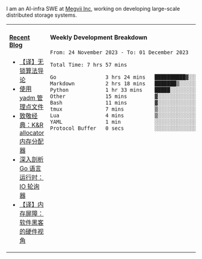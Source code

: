 I am an AI-infra SWE at [Megvii Inc](https://en.megvii.com/), working on developing large-scale distributed storage systems.

<table width="960px">
<tr>
<td valign="top" width="50%">

#### <a href="https://www.kongjun18.me" target="_blank">Recent Blog</a>

<!-- BLOG-POST-LIST:START -->
- [【译】无锁算法导论](https://kongjun18.github.io/posts/2023/07/14/)
- [使用 yadm 管理点文件](https://kongjun18.github.io/posts/2023/04/07/)
- [致敬经典：K&amp;R allocator 内存分配器](https://kongjun18.github.io/posts/2022/12/12/)
- [深入剖析 Go 语言运行时：IO 轮询器](https://kongjun18.github.io/posts/2022/11/21/)
- [【译】内存屏障：软件黑客的硬件视角](https://kongjun18.github.io/posts/2022/11/03/)
<!-- BLOG-POST-LIST:END -->

</td>
<td valign="top" width="50%">

#### Weekly Development Breakdown

<!--START_SECTION:waka-->

```txt
From: 24 November 2023 - To: 01 December 2023

Total Time: 7 hrs 57 mins

Go                3 hrs 24 mins   ██████████▓░░░░░░░░░░░░░░   42.88 %
Markdown          2 hrs 18 mins   ███████▒░░░░░░░░░░░░░░░░░   29.04 %
Python            1 hr 33 mins    █████░░░░░░░░░░░░░░░░░░░░   19.51 %
Other             15 mins         ▓░░░░░░░░░░░░░░░░░░░░░░░░   03.29 %
Bash              11 mins         ▓░░░░░░░░░░░░░░░░░░░░░░░░   02.37 %
tmux              7 mins          ▒░░░░░░░░░░░░░░░░░░░░░░░░   01.47 %
Lua               4 mins          ▒░░░░░░░░░░░░░░░░░░░░░░░░   00.92 %
YAML              1 min           ░░░░░░░░░░░░░░░░░░░░░░░░░   00.33 %
Protocol Buffer   0 secs          ░░░░░░░░░░░░░░░░░░░░░░░░░   00.20 %
```

<!--END_SECTION:waka-->
</td>
</tr>

</table>
